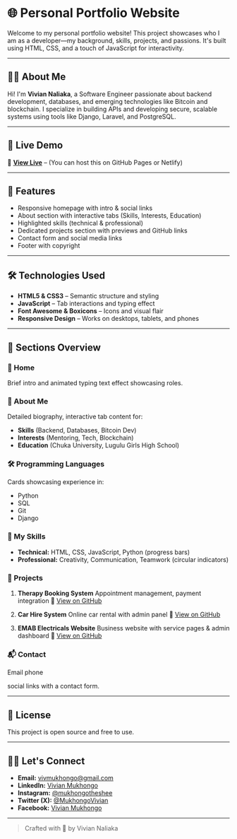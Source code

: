 # 🌐 Personal Portfolio Website

Welcome to my personal portfolio website! This project showcases who I am as a developer—my background, skills, projects, and passions. It's built using HTML, CSS, and a touch of JavaScript for interactivity.

---

## 👩‍💻 About Me

Hi! I'm **Vivian Naliaka**, a Software Engineer passionate about backend development, databases, and emerging technologies like Bitcoin and blockchain. I specialize in building APIs and developing secure, scalable systems using tools like Django, Laravel, and PostgreSQL.

---

## 🚀 Live Demo

🔗 **[View Live](#)** – (You can host this on GitHub Pages or Netlify)

---

## 📁 Features

- Responsive homepage with intro & social links
- About section with interactive tabs (Skills, Interests, Education)
- Highlighted skills (technical & professional)
- Dedicated projects section with previews and GitHub links
- Contact form and social media links
- Footer with copyright

---

## 🛠️ Technologies Used

- **HTML5 & CSS3** – Semantic structure and styling
- **JavaScript** – Tab interactions and typing effect
- **Font Awesome & Boxicons** – Icons and visual flair
- **Responsive Design** – Works on desktops, tablets, and phones

---

## 🧠 Sections Overview

### 📌 Home
Brief intro and animated typing text effect showcasing roles.

### 👀 About Me
Detailed biography, interactive tab content for:
- **Skills** (Backend, Databases, Bitcoin Dev)
- **Interests** (Mentoring, Tech, Blockchain)
- **Education** (Chuka University, Lugulu Girls High School)

### 🛠️ Programming Languages
Cards showcasing experience in:
- Python
- SQL
- Git
- Django

### 💼 My Skills
- **Technical:** HTML, CSS, JavaScript, Python (progress bars)
- **Professional:** Creativity, Communication, Teamwork (circular indicators)

### 🧩 Projects
1. **Therapy Booking System**
   Appointment management, payment integration
   🔗 [View on GitHub](https://github.com/MukhongoVivian-prog/TherapyBooking)

2. **Car Hire System**
   Online car rental with admin panel
   🔗 [View on GitHub](https://github.com/MukhongoVivian-prog/CarHireSystem)

3. **EMAB Electricals Website**
   Business website with service pages & admin dashboard
   🔗 [View on GitHub](https://github.com/MukhongoVivian-prog/EMAB-Electricals)

### 📬 Contact
Email
phone 

 social links with a contact form.

---



## 📄 License

This project is open source and free to use.

---

## 🙋‍♀️ Let's Connect

- **Email:** vivmukhongo@gmail.com
- **LinkedIn:** [Vivian Mukhongo](https://www.linkedin.com/in/vivianmukhongo-data-scientist)
- **Instagram:** [@mukhongotheshee](https://www.instagram.com/mukhongotheshee)
- **Twitter (X):** [@MukhongoVivian](https://x.com/MukhongoVivian?s=09)
- **Facebook:** [Vivian Mukhongo](https://www.facebook.com/vivianmukhongo22)

---

> Crafted with 💙 by Vivian Naliaka
